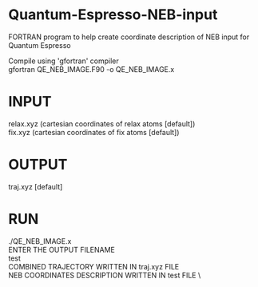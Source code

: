 # Quantum-Espresso-NEB-input
FORTRAN program to help create coordinate description of NEB input for Quantum Espresso

Compile using 'gfortran' compiler \
gfortran QE_NEB_IMAGE.F90 -o QE_NEB_IMAGE.x

# INPUT
relax.xyz (cartesian coordinates of relax atoms [default]) \
fix.xyz   (cartesian coordinates of fix atoms [default])

# OUTPUT
traj.xyz [default]

# RUN
./QE_NEB_IMAGE.x \
ENTER THE OUTPUT FILENAME \
test  \
COMBINED TRAJECTORY WRITTEN IN traj.xyz FILE \
NEB COORDINATES DESCRIPTION WRITTEN IN test FILE \
